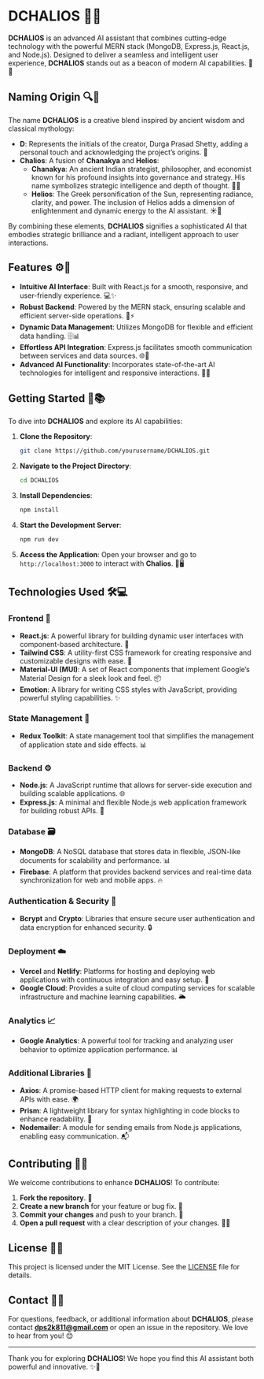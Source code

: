 # **DCHALIOS** 🌟🤖

**DCHALIOS** is an advanced AI assistant that combines cutting-edge technology with the powerful MERN stack (MongoDB, Express.js, React.js, and Node.js). Designed to deliver a seamless and intelligent user experience, **DCHALIOS** stands out as a beacon of modern AI capabilities. 🚀✨

## **Naming Origin** 🔍📖

The name **DCHALIOS** is a creative blend inspired by ancient wisdom and classical mythology:

- **D**: Represents the initials of the creator, Durga Prasad Shetty, adding a personal touch and acknowledging the project’s origins. 🌈
- **Chalios**: A fusion of **Chanakya** and **Helios**:
  - **Chanakya**: An ancient Indian strategist, philosopher, and economist known for his profound insights into governance and strategy. His name symbolizes strategic intelligence and depth of thought. 🧠📜
  - **Helios**: The Greek personification of the Sun, representing radiance, clarity, and power. The inclusion of Helios adds a dimension of enlightenment and dynamic energy to the AI assistant. ☀️💫

By combining these elements, **DCHALIOS** signifies a sophisticated AI that embodies strategic brilliance and a radiant, intelligent approach to user interactions.

## **Features** ⚙️🌟

- **Intuitive AI Interface**: Built with React.js for a smooth, responsive, and user-friendly experience. 💻✨
- **Robust Backend**: Powered by the MERN stack, ensuring scalable and efficient server-side operations. 🔧⚡
- **Dynamic Data Management**: Utilizes MongoDB for flexible and efficient data handling. 🗄️📊
- **Effortless API Integration**: Express.js facilitates smooth communication between services and data sources. 🌐🔗
- **Advanced AI Functionality**: Incorporates state-of-the-art AI technologies for intelligent and responsive interactions. 🤖💬

## **Getting Started** 🚀📚

To dive into **DCHALIOS** and explore its AI capabilities:

1. **Clone the Repository**:
    ```bash
    git clone https://github.com/yourusername/DCHALIOS.git
    ```

2. **Navigate to the Project Directory**:
    ```bash
    cd DCHALIOS
    ```

3. **Install Dependencies**:
    ```bash
    npm install
    ```

4. **Start the Development Server**:
    ```bash
    npm run dev
    ```

5. **Access the Application**:
    Open your browser and go to `http://localhost:3000` to interact with **Chalios**. 🌟🖥️

## **Technologies Used** 🛠️💻

### **Frontend** 🎨

- **React.js**: A powerful library for building dynamic user interfaces with component-based architecture. 🌟
- **Tailwind CSS**: A utility-first CSS framework for creating responsive and customizable designs with ease. 🌈
- **Material-UI (MUI)**: A set of React components that implement Google’s Material Design for a sleek look and feel. 📦
- **Emotion**: A library for writing CSS styles with JavaScript, providing powerful styling capabilities. ✨

### **State Management** 🔄

- **Redux Toolkit**: A state management tool that simplifies the management of application state and side effects. 📊

### **Backend** ⚙️

- **Node.js**: A JavaScript runtime that allows for server-side execution and building scalable applications. 🌐
- **Express.js**: A minimal and flexible Node.js web application framework for building robust APIs. 🔗

### **Database** 🗃️

- **MongoDB**: A NoSQL database that stores data in flexible, JSON-like documents for scalability and performance. 📊
- **Firebase**: A platform that provides backend services and real-time data synchronization for web and mobile apps. 🔥

### **Authentication & Security** 🔐

- **Bcrypt** and **Crypto**: Libraries that ensure secure user authentication and data encryption for enhanced security. 🔒

### **Deployment** ☁️

- **Vercel** and **Netlify**: Platforms for hosting and deploying web applications with continuous integration and easy setup. 🚀
- **Google Cloud**: Provides a suite of cloud computing services for scalable infrastructure and machine learning capabilities. 🌥️

### **Analytics** 📈

- **Google Analytics**: A powerful tool for tracking and analyzing user behavior to optimize application performance. 📊

### **Additional Libraries** 🔧

- **Axios**: A promise-based HTTP client for making requests to external APIs with ease. 🌍
- **Prism**: A lightweight library for syntax highlighting in code blocks to enhance readability. 📜
- **Nodemailer**: A module for sending emails from Node.js applications, enabling easy communication. 📬

## **Contributing** 🤝🌟

We welcome contributions to enhance **DCHALIOS**! To contribute:

1. **Fork the repository**. 🍴
2. **Create a new branch** for your feature or bug fix. 🌳
3. **Commit your changes** and push to your branch. 💾
4. **Open a pull request** with a clear description of your changes. 🔄📢

## **License** 📜🔖

This project is licensed under the MIT License. See the [LICENSE](LICENSE) file for details.

## **Contact** 📧💬

For questions, feedback, or additional information about **DCHALIOS**, please contact **dps2k811@gmail.com** or open an issue in the repository. We love to hear from you! 😊

---

Thank you for exploring **DCHALIOS**! We hope you find this AI assistant both powerful and innovative. ✨🚀
